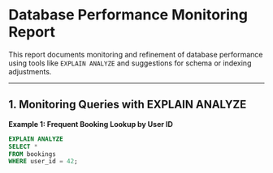 # Database Performance Monitoring Report

This report documents monitoring and refinement of database performance using tools like `EXPLAIN ANALYZE` and suggestions for schema or indexing adjustments.

---

## 1. Monitoring Queries with EXPLAIN ANALYZE

**Example 1: Frequent Booking Lookup by User ID**

```sql
EXPLAIN ANALYZE
SELECT *
FROM bookings
WHERE user_id = 42;
